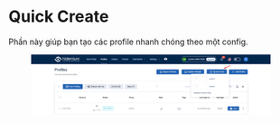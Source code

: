 # Quick Create

Phần này giúp bạn tạo các profile nhanh chóng theo một config.&#x20;

<figure><img src="../../.gitbook/assets/image.png" alt=""><figcaption></figcaption></figure>
